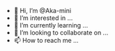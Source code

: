 - 👋 Hi, I’m @Aka-mini
- 👀 I’m interested in ...
- 🌱 I’m currently learning ...
- 💞️ I’m looking to collaborate on ...
- 📫 How to reach me ...

<!---
Aka-mini/Aka-mini is a ✨ special ✨ repository because its `README.md` (this file) appears on your GitHub profile.
You can click the Preview link to take a look at your changes.
--->
